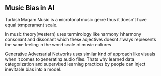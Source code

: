 ## Music Bias in AI
Turkish Maqam Music is a microtonal music genre thus it doesn't have equal temperament scale.

In music theory(western) uses terminology like harmony inharmony consonant and dissonant which these adjectives doesnt always represents the same feeling in the world scale of music cultures.

Generative Adversarial Networks uses similar kind of approach like visuals when it comes to generating audio files. Thats why learned data, categorization and supervised learning practices by people can inject inevitable bias into a model.

